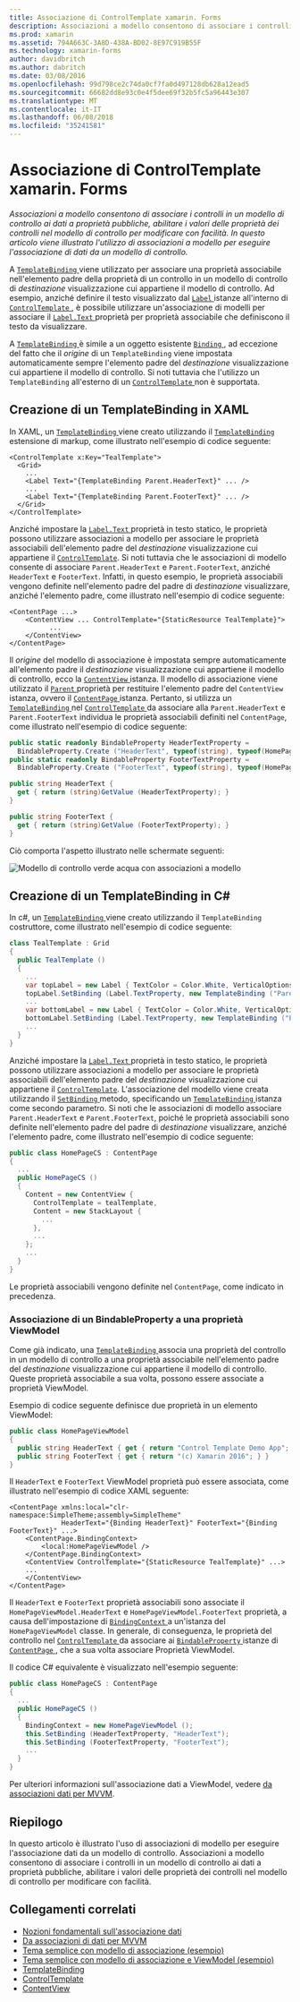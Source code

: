 ```yaml
---
title: Associazione di ControlTemplate xamarin. Forms
description: Associazioni a modello consentono di associare i controlli in un modello di controllo ai dati a proprietà pubbliche, abilitare i valori delle proprietà dei controlli nel modello di controllo per modificare con facilità. In questo articolo viene illustrato l'utilizzo di associazioni a modello per eseguire l'associazione di dati da un modello di controllo.
ms.prod: xamarin
ms.assetid: 794A663C-3A8D-438A-BD02-8E97C919B55F
ms.technology: xamarin-forms
author: davidbritch
ms.author: dabritch
ms.date: 03/08/2016
ms.openlocfilehash: 99d798ce2c74da0cf7fa0d497128db628a12ead5
ms.sourcegitcommit: 66682dd8e93c0e4f5dee69f32b5fc5a96443e307
ms.translationtype: MT
ms.contentlocale: it-IT
ms.lasthandoff: 06/08/2018
ms.locfileid: "35241581"
---
```

# <a name="binding-from-a-xamarinforms-controltemplate"></a>Associazione di ControlTemplate xamarin. Forms

_Associazioni a modello consentono di associare i controlli in un modello di controllo ai dati a proprietà pubbliche, abilitare i valori delle proprietà dei controlli nel modello di controllo per modificare con facilità. In questo articolo viene illustrato l'utilizzo di associazioni a modello per eseguire l'associazione di dati da un modello di controllo._

A [ `TemplateBinding` ](https://developer.xamarin.com/api/type/Xamarin.Forms.TemplateBinding/) viene utilizzato per associare una proprietà associabile nell'elemento padre della proprietà di un controllo in un modello di controllo di *destinazione* visualizzazione cui appartiene il modello di controllo. Ad esempio, anziché definire il testo visualizzato dal [ `Label` ](https://developer.xamarin.com/api/type/Xamarin.Forms.Label/) istanze all'interno di [ `ControlTemplate` ](https://developer.xamarin.com/api/type/Xamarin.Forms.ControlTemplate/), è possibile utilizzare un'associazione di modelli per associare il [ `Label.Text` ](https://developer.xamarin.com/api/property/Xamarin.Forms.Label.Text/) proprietà per proprietà associabile che definiscono il testo da visualizzare.

A [ `TemplateBinding` ](https://developer.xamarin.com/api/type/Xamarin.Forms.TemplateBinding/) è simile a un oggetto esistente [ `Binding` ](https://developer.xamarin.com/api/type/Xamarin.Forms.Binding/), ad eccezione del fatto che il *origine* di un `TemplateBinding` viene impostata automaticamente sempre l'elemento padre del *destinazione* visualizzazione cui appartiene il modello di controllo. Si noti tuttavia che l'utilizzo un `TemplateBinding` all'esterno di un [ `ControlTemplate` ](https://developer.xamarin.com/api/type/Xamarin.Forms.ControlTemplate/) non è supportata.

## <a name="creating-a-templatebinding-in-xaml"></a>Creazione di un TemplateBinding in XAML

In XAML, un [ `TemplateBinding` ](https://developer.xamarin.com/api/type/Xamarin.Forms.TemplateBinding/) viene creato utilizzando il [ `TemplateBinding` ](https://developer.xamarin.com/api/type/Xamarin.Forms.Xaml.TemplateBindingExtension/) estensione di markup, come illustrato nell'esempio di codice seguente:

```xaml
<ControlTemplate x:Key="TealTemplate">
  <Grid>
    ...
    <Label Text="{TemplateBinding Parent.HeaderText}" ... />
    ...
    <Label Text="{TemplateBinding Parent.FooterText}" ... />
  </Grid>
</ControlTemplate>
```

Anziché impostare la [ `Label.Text` ](https://developer.xamarin.com/api/property/Xamarin.Forms.Label.Text/) proprietà in testo statico, le proprietà possono utilizzare associazioni a modello per associare le proprietà associabili dell'elemento padre del *destinazione* visualizzazione cui appartiene il [ `ControlTemplate`](https://developer.xamarin.com/api/type/Xamarin.Forms.ControlTemplate/). Si noti tuttavia che le associazioni di modello consente di associare `Parent.HeaderText` e `Parent.FooterText`, anziché `HeaderText` e `FooterText`. Infatti, in questo esempio, le proprietà associabili vengono definite nell'elemento padre del padre di *destinazione* visualizzare, anziché l'elemento padre, come illustrato nell'esempio di codice seguente:

```xaml
<ContentPage ...>
    <ContentView ... ControlTemplate="{StaticResource TealTemplate}">
          ...
    </ContentView>
</ContentPage>
```

Il *origine* del modello di associazione è impostata sempre automaticamente all'elemento padre il *destinazione* visualizzazione cui appartiene il modello di controllo, ecco la [ `ContentView` ](https://developer.xamarin.com/api/type/Xamarin.Forms.ContentView/) istanza. Il modello di associazione viene utilizzato il [ `Parent` ](https://developer.xamarin.com/api/property/Xamarin.Forms.Element.Parent/) proprietà per restituire l'elemento padre del `ContentView` istanza, ovvero il [ `ContentPage` ](https://developer.xamarin.com/api/type/Xamarin.Forms.ContentPage/) istanza. Pertanto, si utilizza un [ `TemplateBinding` ](https://developer.xamarin.com/api/type/Xamarin.Forms.TemplateBinding/) nel [ `ControlTemplate` ](https://developer.xamarin.com/api/type/Xamarin.Forms.ControlTemplate/) da associare alla `Parent.HeaderText` e `Parent.FooterText` individua le proprietà associabili definiti nel `ContentPage`, come illustrato nell'esempio di codice seguente:

```csharp
public static readonly BindableProperty HeaderTextProperty =
  BindableProperty.Create ("HeaderText", typeof(string), typeof(HomePage), "Control Template Demo App");
public static readonly BindableProperty FooterTextProperty =
  BindableProperty.Create ("FooterText", typeof(string), typeof(HomePage), "(c) Xamarin 2016");

public string HeaderText {
  get { return (string)GetValue (HeaderTextProperty); }
}

public string FooterText {
  get { return (string)GetValue (FooterTextProperty); }
}
```

Ciò comporta l'aspetto illustrato nelle schermate seguenti:

![](template-binding-images/teal-theme.png "Modello di controllo verde acqua con associazioni a modello")

## <a name="creating-a-templatebinding-in-c35"></a>Creazione di un TemplateBinding in C&#35;

In c#, un [ `TemplateBinding` ](https://developer.xamarin.com/api/type/Xamarin.Forms.TemplateBinding/) viene creato utilizzando il `TemplateBinding` costruttore, come illustrato nell'esempio di codice seguente:

```csharp
class TealTemplate : Grid
{
  public TealTemplate ()
  {
    ...
    var topLabel = new Label { TextColor = Color.White, VerticalOptions = LayoutOptions.Center };
    topLabel.SetBinding (Label.TextProperty, new TemplateBinding ("Parent.HeaderText"));
    ...
    var bottomLabel = new Label { TextColor = Color.White, VerticalOptions = LayoutOptions.Center };
    bottomLabel.SetBinding (Label.TextProperty, new TemplateBinding ("Parent.FooterText"));
    ...
  }
}
```

Anziché impostare la [ `Label.Text` ](https://developer.xamarin.com/api/property/Xamarin.Forms.Label.Text/) proprietà in testo statico, le proprietà possono utilizzare associazioni a modello per associare le proprietà associabili dell'elemento padre del *destinazione* visualizzazione cui appartiene il [ `ControlTemplate`](https://developer.xamarin.com/api/type/Xamarin.Forms.ControlTemplate/). L'associazione del modello viene creata utilizzando il [ `SetBinding` ](https://developer.xamarin.com/api/member/Xamarin.Forms.BindableObject.SetBinding/p/Xamarin.Forms.BindableProperty/Xamarin.Forms.BindingBase/) metodo, specificando un [ `TemplateBinding` ](https://developer.xamarin.com/api/type/Xamarin.Forms.TemplateBinding/) istanza come secondo parametro. Si noti che le associazioni di modello associare `Parent.HeaderText` e `Parent.FooterText`, poiché le proprietà associabili sono definite nell'elemento padre del padre di *destinazione* visualizzare, anziché l'elemento padre, come illustrato nell'esempio di codice seguente:

```csharp
public class HomePageCS : ContentPage
{
  ...
  public HomePageCS ()
  {
    Content = new ContentView {
      ControlTemplate = tealTemplate,
      Content = new StackLayout {
        ...
      },
      ...
    };
    ...
  }
}
```

Le proprietà associabili vengono definite nel `ContentPage`, come indicato in precedenza.

### <a name="binding-a-bindableproperty-to-a-viewmodel-property"></a>Associazione di un BindableProperty a una proprietà ViewModel

Come già indicato, una [ `TemplateBinding` ](https://developer.xamarin.com/api/type/Xamarin.Forms.TemplateBinding/) associa una proprietà del controllo in un modello di controllo a una proprietà associabile nell'elemento padre del *destinazione* visualizzazione cui appartiene il modello di controllo. Queste proprietà associabile a sua volta, possono essere associate a proprietà ViewModel.

Esempio di codice seguente definisce due proprietà in un elemento ViewModel:

```csharp
public class HomePageViewModel
{
  public string HeaderText { get { return "Control Template Demo App"; } }
  public string FooterText { get { return "(c) Xamarin 2016"; } }
}
```

Il `HeaderText` e `FooterText` ViewModel proprietà può essere associata, come illustrato nell'esempio di codice XAML seguente:

```xaml
<ContentPage xmlns:local="clr-namespace:SimpleTheme;assembly=SimpleTheme"
             HeaderText="{Binding HeaderText}" FooterText="{Binding FooterText}" ...>
    <ContentPage.BindingContext>
        <local:HomePageViewModel />
    </ContentPage.BindingContext>
    <ContentView ControlTemplate="{StaticResource TealTemplate}" ...>
    ...
    </ContentView>
</ContentPage>
```

Il `HeaderText` e `FooterText` proprietà associabili sono associate il `HomePageViewModel.HeaderText` e `HomePageViewModel.FooterText` proprietà, a causa dell'impostazione di [ `BindingContext` ](https://developer.xamarin.com/api/property/Xamarin.Forms.BindableObject.BindingContext/) a un'istanza del `HomePageViewModel` classe. In generale, di conseguenza, le proprietà del controllo nel [ `ControlTemplate` ](https://developer.xamarin.com/api/type/Xamarin.Forms.ControlTemplate/) da associare ai [ `BindableProperty` ](https://developer.xamarin.com/api/type/Xamarin.Forms.BindableProperty/) istanze di [ `ContentPage` ](https://developer.xamarin.com/api/type/Xamarin.Forms.ContentPage/), che a sua volta associare Proprietà ViewModel.

Il codice C# equivalente è visualizzato nell'esempio seguente:

```csharp
public class HomePageCS : ContentPage
{
  ...
  public HomePageCS ()
  {
    BindingContext = new HomePageViewModel ();
    this.SetBinding (HeaderTextProperty, "HeaderText");
    this.SetBinding (FooterTextProperty, "FooterText");
    ...
  }
}
```

Per ulteriori informazioni sull'associazione dati a ViewModel, vedere [da associazioni dati per MVVM](~/xamarin-forms/xaml/xaml-basics/data-bindings-to-mvvm.md).

## <a name="summary"></a>Riepilogo

In questo articolo è illustrato l'uso di associazioni di modello per eseguire l'associazione dati da un modello di controllo. Associazioni a modello consentono di associare i controlli in un modello di controllo ai dati a proprietà pubbliche, abilitare i valori delle proprietà dei controlli nel modello di controllo per modificare con facilità.



## <a name="related-links"></a>Collegamenti correlati

- [Nozioni fondamentali sull'associazione dati](~/xamarin-forms/xaml/xaml-basics/data-binding-basics.md)
- [Da associazioni di dati per MVVM](~/xamarin-forms/xaml/xaml-basics/data-bindings-to-mvvm.md)
- [Tema semplice con modello di associazione (esempio)](https://developer.xamarin.com/samples/xamarin-forms/templates/controltemplates/simplethemewithtemplatebinding/)
- [Tema semplice con modello di associazione e ViewModel (esempio)](https://developer.xamarin.com/samples/xamarin-forms/templates/controltemplates/simplethemewithtemplatebindingandviewmodel/)
- [TemplateBinding](https://developer.xamarin.com/api/type/Xamarin.Forms.TemplateBinding/)
- [ControlTemplate](https://developer.xamarin.com/api/type/Xamarin.Forms.ControlTemplate/)
- [ContentView](https://developer.xamarin.com/api/type/Xamarin.Forms.ContentView/)
